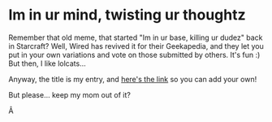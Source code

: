 # Im in ur mind, twisting ur thoughtz

Remember that old meme, that started "Im in ur base, killing ur dudez" back in Starcraft? Well, Wired has revived it for their Geekapedia, and they let you put in your own variations and vote on those submitted by others. It's fun :) But then, I like lolcats...

Anyway, the title is my entry, and [here's the link](http://www.wired.com/culture/geekipedia/magazine/geekipedia/im_in_ur) so you can add your own!

But please... keep my mom out of it?

Â 
